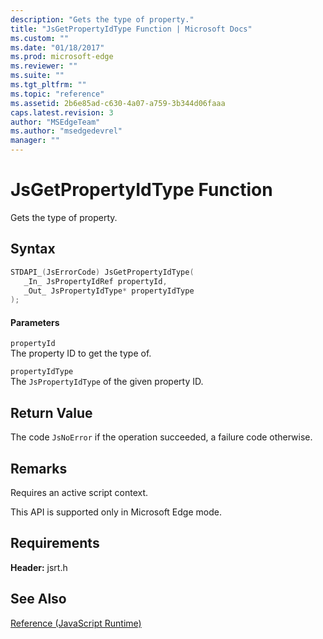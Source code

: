```yaml
---
description: "Gets the type of property."
title: "JsGetPropertyIdType Function | Microsoft Docs"
ms.custom: ""
ms.date: "01/18/2017"
ms.prod: microsoft-edge
ms.reviewer: ""
ms.suite: ""
ms.tgt_pltfrm: ""
ms.topic: "reference"
ms.assetid: 2b6e85ad-c630-4a07-a759-3b344d06faaa
caps.latest.revision: 3
author: "MSEdgeTeam"
ms.author: "msedgedevrel"
manager: ""
---
```

# JsGetPropertyIdType Function
Gets the type of property.  
  
## Syntax  
  
```cpp  
STDAPI_(JsErrorCode) JsGetPropertyIdType(  
   _In_ JsPropertyIdRef propertyId,  
   _Out_ JsPropertyIdType* propertyIdType  
);  
```  
  
#### Parameters  
 `propertyId`  
 The property ID to get the type of.  
  
 `propertyIdType`  
 The `JsPropertyIdType` of the given property ID.  
  
## Return Value  
 The code `JsNoError` if the operation succeeded, a failure code otherwise.  
  
## Remarks  
 Requires an active script context.  
  
 This API is supported only in Microsoft Edge mode.  
  
## Requirements  
 **Header:** jsrt.h  
  
## See Also  
 [Reference (JavaScript Runtime)](../chakra-hosting/reference-javascript-runtime.md)

